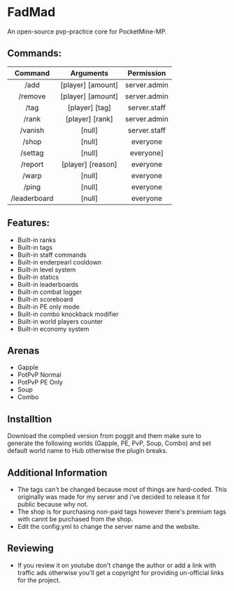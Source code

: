 # FadMad
An open-source pvp-practice core for PocketMine-MP.

## Commands:
| Command | Arguments | Permission|
| :-----: | :-------: | :-------: |
| /add | [player] [amount] | server.admin|
| /remove | [player] [amount] | server.admin|
| /tag | [player] [tag] | server.staff|
| /rank | [player] [rank] | server.admin|
| /vanish | [null] | server.staff|
| /shop | [null] | everyone|
| /settag | [null] | everyone]
| /report | [player] [reason] | everyone|
| /warp | [null] | everyone|
| /ping | [null] | everyone|
| /leaderboard | [null] | everyone|

## Features:
- Built-in ranks
- Built-in tags
- Built-in staff commands
- Built-in enderpearl cooldown
- Built-in level system
- Built-in statics
- Built-in leaderboards
- Built-in combat logger
- Built-in scoreboard
- Built-in PE only mode
- Built-in combo knockback modifier
- Built-in world players counter
- Built-in economy system

## Arenas
- Gapple
- PotPvP Normal
- PotPvP PE Only
- Soup
- Combo

## Installtion
Download the complied version from poggit and them make sure to generate the following worlds (Gapple, PE, PvP, Soup, Combo) and set default world name to Hub otherwise the plugin breaks.

## Additional Information
- The tags can't be changed because most of things are hard-coded. This originally was made for my server and i've decided to release it for public because why not.
- The shop is for purchasing non-paid tags however there's premium tags with cannt be purchased from the shop.
- Edit the config.yml to change the server name and the website.

## Reviewing
- If you review it on youtube don't change the author or add a link with traffic ads otherwise you'll get a copyright for providing un-official links for the project.
